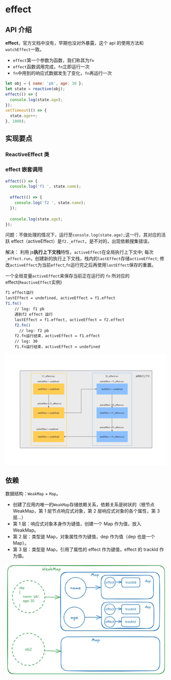 # effect

## API 介绍

**effect**，官方文档中没有，早期也没对外暴露，这个 api 的使用方法和`watchEffect`一致。

- `effect`第一个参数为函数，我们称其为`fn`
- `effect`函数调用完成，`fn`立即运行一次
- `fn`中用到的响应式数据发生了变化，`fn`再运行一次

```javascript
let obj = { name: 'pb', age: 30 };
let state = reactive(obj);
effect(() => {
  console.log(state.age);
});
setTimeout(() => {
  state.age++;
}, 1000);
```

## 实现要点

### ReactiveEffect 类

### effect 嵌套调用

```javascript
effect(() => {
  console.log('f1 ', state.name);

  effect(() => {
    console.log('f2 ', state.name);
  });

  console.log(state.age);
});
```

问题：不做处理的情况下，运行至`console.log(state.age);`这一行，其对应的活跃 effect（activeEffect）是`f2._effect`，是不对的，出现依赖搜集错误。

解决：
利用 js**执行上下文栈**特性，`activeEffect`在全局执行上下文中;
每次`_effect.run`，创建新的执行上下文栈，栈内的`lastEffect`存储`activeEffect`;
修改`activeEffect`为当前`effect`,`fn`运行完之后再使用`lastEffect`保存的重置。

一个全局变量`activeEffect`来保存当前正在运行的 `fn` 所对应的 effect(`ReactiveEffect`实例)

```bash
f1 effect运行
lastEffect = undefined, activeEffect = f1.effect
f1.fn()
    // log: f1 pb
    遇到f2 effect 运行
    lastEffect = f1.effect, activeEffect = f2.effect
    f2.fn()
      // log: f2 pb
    f2.fn运行结束，activeEffect = f1.effect
    // log: 30
    f1.fn运行结束，activeEffect = undefined
```

![effect 循环调用，activeEffect 处理过程](./images/effect-nested-call.webp)

## 依赖

数据结构：`WeakMap` + `Map`。

- 创建了应用内唯一的`WeakMap`存储依赖关系，依赖关系是树状的（根节点 WeakMap，第 1 层节点响应式对象，第 2 层响应式对象的各个属性，第 3 层...）
- 第 1 层：响应式对象本身作为键值，创建一个 Map 作为值，放入 WeakMap。
- 第 2 层：类型是 Map，对象属性作为键值，dep 作为值（dep 也是一个 Map）。
- 第 3 层：类型是 Map，引用了属性的 effect 作为键值，effect 的 trackId 作为值。

![vue3依赖的数据结构](./images/vue3-dep-data.webp)
